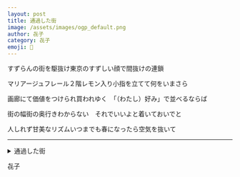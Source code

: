 ```yaml
---
layout: post
title: 通過した街
image: /assets/images/ogp_default.png
author: 㐂子
category: 㐂子
emoji: 🍑
---
```


<div class="tanka-area"><div class="tanka">
<p>すずらんの街を駆抜け東京のすずしい顔で間抜けの連鎖</p>
<p>マリアージュフレール２階レモン入り小指を立てて何をいまさら</p>
<p>画廊にて価値をつけられ買われゆく　「（わたし）好み」で並べるならば</p>
<p>街の幅街の奥行きわからない　それでいいよと着いておいでと</p>
<p>人しれず甘美なリズムいつまでも春になったら空気を抜いて</p></div></div>

---

<details><summary>通過した街</summary>
すずらんの街を駆抜け東京のすずしい顔で間抜けの連鎖<br/>マリアージュフレール2階レモン入り小指を立てて何をいまさら<br/>画廊にて価値をつけられ買われゆく　「(わたし)好み」で並べるならば<br/>街の幅街の奥行きわからない　それでいいよと着いておいでと<br/>人しれず甘美なリズムいつまでも春になったら空気を抜いて<br/>
</details>

㐂子
